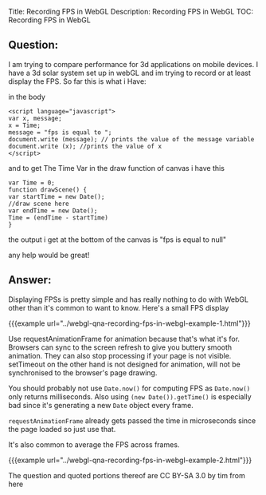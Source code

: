 Title: Recording FPS in WebGL
Description: Recording FPS in WebGL
TOC: Recording FPS in WebGL

## Question:

I am trying to compare performance for 3d applications on mobile devices.  I have a 3d solar system set up in webGL and im trying to record or at least display the FPS.  So far this is what i Have:

in the body

    <script language="javascript">
    var x, message;
    x = Time;
    message = "fps is equal to ";
    document.write (message); // prints the value of the message variable
    document.write (x); //prints the value of x
    </script>

and to get The Time Var in the draw function of canvas i have this
    
    var Time = 0;
    function drawScene() {
    var startTime = new Date();
    //draw scene here
    var endTime = new Date();
    Time = (endTime - startTime)
    }

the output i get at the bottom of the canvas is "fps is equal to null"

any help would be great!

## Answer:

Displaying FPSs is pretty simple and has really nothing to do with WebGL other than it's common to want to know. Here's a small FPS display

{{{example url="../webgl-qna-recording-fps-in-webgl-example-1.html"}}}

Use requestAnimationFrame for animation because that's what it's for. Browsers can sync to the screen refresh to give you buttery smooth animation. They can also stop processing if your page is not visible. setTimeout on the other hand is not designed for animation, will not be synchronised to the browser's page drawing.

You should probably not use `Date.now()` for computing FPS as `Date.now()` only returns milliseconds. Also using `(new Date()).getTime()` is especially bad since it's generating a new `Date` object every frame. 

`requestAnimationFrame` already gets passed the time in microseconds since the page loaded so just use that.

It's also common to average the FPS across frames.

{{{example url="../webgl-qna-recording-fps-in-webgl-example-2.html"}}}



<div class="so">
  <div>The question and quoted portions thereof are 
    CC BY-SA 3.0 by
    <a data-href="http://timhasler.blogspot.co.uk">tim</a>
    from
    <a data-href="https://stackoverflow.com/questions/16432804">here</a>
  </div>
</div>
